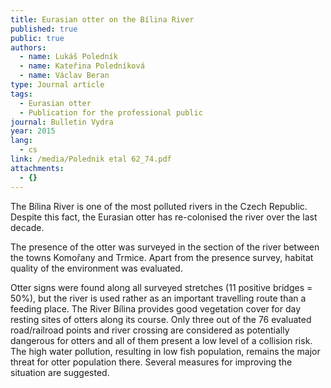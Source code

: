 ```yaml
---
title: Eurasian otter on the Bílina River
published: true
public: true
authors:
  - name: Lukáš Poledník
  - name: Kateřina Poledníková
  - name: Václav Beran
type: Journal article
tags:
  - Eurasian otter
  - Publication for the professional public
journal: Bulletin Vydra
year: 2015
lang:
  - cs
link: /media/Polednik etal 62_74.pdf
attachments:
  - {}
---
```

The Bílina River is one of the most polluted rivers in the Czech Republic. Despite this fact, the Eurasian otter has re-colonised the river over the last decade. 

The presence of the otter was surveyed in the section of the river between the towns Komořany and Trmice. Apart from the presence survey, habitat quality of the environment was evaluated. 

Otter signs were found along all surveyed stretches (11 positive bridges = 50%), but the river is used rather as an important travelling route than a feeding place. The River Bílina provides good vegetation cover for day resting sites of otters along its course. Only three out of the 76 evaluated road/railroad points and river crossing are considered as potentially dangerous for otters and all of them present a low level of a collision risk. The high water pollution, resulting in low fish population, remains the major threat for otter population there. Several measures for improving the situation are suggested.
